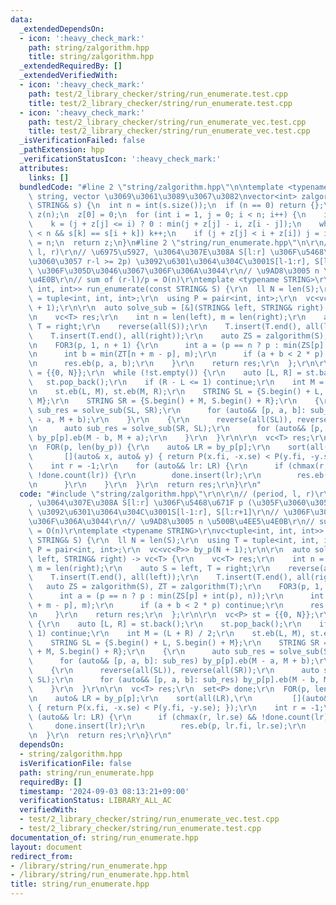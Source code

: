 ```yaml
---
data:
  _extendedDependsOn:
  - icon: ':heavy_check_mark:'
    path: string/zalgorithm.hpp
    title: string/zalgorithm.hpp
  _extendedRequiredBy: []
  _extendedVerifiedWith:
  - icon: ':heavy_check_mark:'
    path: test/2_library_checker/string/run_enumerate.test.cpp
    title: test/2_library_checker/string/run_enumerate.test.cpp
  - icon: ':heavy_check_mark:'
    path: test/2_library_checker/string/run_enumerate_vec.test.cpp
    title: test/2_library_checker/string/run_enumerate_vec.test.cpp
  _isVerificationFailed: false
  _pathExtension: hpp
  _verificationStatusIcon: ':heavy_check_mark:'
  attributes:
    links: []
  bundledCode: "#line 2 \"string/zalgorithm.hpp\"\n\ntemplate <typename STRING> //\
    \ string, vector \u3069\u3061\u3089\u3067\u3082\nvector<int> zalgorithm(const\
    \ STRING& s) {\n  int n = int(s.size());\n  if (n == 0) return {};\n  vector<int>\
    \ z(n);\n  z[0] = 0;\n  for (int i = 1, j = 0; i < n; i++) {\n    int& k = z[i];\n\
    \    k = (j + z[j] <= i) ? 0 : min(j + z[j] - i, z[i - j]);\n    while (i + k\
    \ < n && s[k] == s[i + k]) k++;\n    if (j + z[j] < i + z[i]) j = i;\n  }\n  z[0]\
    \ = n;\n  return z;\n}\n#line 2 \"string/run_enumerate.hpp\"\n\r\n// (period,\
    \ l, r)\r\n// \u6975\u5927, \u3064\u307E\u308A S[l:r] \u306F\u5468\u671F p (\u305F\
    \u3060\u3057 r-l >= 2p) \u3092\u6301\u3064\u304C\u3001S[l-1:r], S[l:r+1]\r\n//\
    \ \u306F\u305D\u3046\u3067\u306F\u306A\u3044\r\n// \u9AD8\u3005 n \u500B\u4EE5\
    \u4E0B\r\n// sum of (r-l)/p = O(n)\r\ntemplate <typename STRING>\r\nvc<tuple<int,\
    \ int, int>> run_enumerate(const STRING& S) {\r\n  ll N = len(S);\r\n  using T\
    \ = tuple<int, int, int>;\r\n  using P = pair<int, int>;\r\n  vc<vc<P>> by_p(N\
    \ + 1);\r\n\r\n  auto solve_sub = [&](STRING& left, STRING& right) -> vc<T> {\r\
    \n    vc<T> res;\r\n    int n = len(left), m = len(right);\r\n    auto S = left,\
    \ T = right;\r\n    reverse(all(S));\r\n    T.insert(T.end(), all(left));\r\n\
    \    T.insert(T.end(), all(right));\r\n    auto ZS = zalgorithm(S), ZT = zalgorithm(T);\r\
    \n    FOR3(p, 1, n + 1) {\r\n      int a = (p == n ? p : min(ZS[p] + int(p), n));\r\
    \n      int b = min(ZT[n + m - p], m);\r\n      if (a + b < 2 * p) continue;\r\
    \n      res.eb(p, a, b);\r\n    }\r\n    return res;\r\n  };\r\n\r\n  vc<P> st\
    \ = {{0, N}};\r\n  while (!st.empty()) {\r\n    auto [L, R] = st.back();\r\n \
    \   st.pop_back();\r\n    if (R - L <= 1) continue;\r\n    int M = (L + R) / 2;\r\
    \n    st.eb(L, M), st.eb(M, R);\r\n    STRING SL = {S.begin() + L, S.begin() +\
    \ M};\r\n    STRING SR = {S.begin() + M, S.begin() + R};\r\n    {\r\n      auto\
    \ sub_res = solve_sub(SL, SR);\r\n      for (auto&& [p, a, b]: sub_res) by_p[p].eb(M\
    \ - a, M + b);\r\n    }\r\n    {\r\n      reverse(all(SL)), reverse(all(SR));\r\
    \n      auto sub_res = solve_sub(SR, SL);\r\n      for (auto&& [p, a, b]: sub_res)\
    \ by_p[p].eb(M - b, M + a);\r\n    }\r\n  }\r\n\r\n  vc<T> res;\r\n  set<P> done;\r\
    \n  FOR(p, len(by_p)) {\r\n    auto& LR = by_p[p];\r\n    sort(all(LR),\r\n  \
    \       [](auto& x, auto& y) { return P(x.fi, -x.se) < P(y.fi, -y.se); });\r\n\
    \    int r = -1;\r\n    for (auto&& lr: LR) {\r\n      if (chmax(r, lr.se) &&\
    \ !done.count(lr)) {\r\n        done.insert(lr);\r\n        res.eb(p, lr.fi, lr.se);\r\
    \n      }\r\n    }\r\n  }\r\n  return res;\r\n}\r\n"
  code: "#include \"string/zalgorithm.hpp\"\r\n\r\n// (period, l, r)\r\n// \u6975\u5927\
    , \u3064\u307E\u308A S[l:r] \u306F\u5468\u671F p (\u305F\u3060\u3057 r-l >= 2p)\
    \ \u3092\u6301\u3064\u304C\u3001S[l-1:r], S[l:r+1]\r\n// \u306F\u305D\u3046\u3067\
    \u306F\u306A\u3044\r\n// \u9AD8\u3005 n \u500B\u4EE5\u4E0B\r\n// sum of (r-l)/p\
    \ = O(n)\r\ntemplate <typename STRING>\r\nvc<tuple<int, int, int>> run_enumerate(const\
    \ STRING& S) {\r\n  ll N = len(S);\r\n  using T = tuple<int, int, int>;\r\n  using\
    \ P = pair<int, int>;\r\n  vc<vc<P>> by_p(N + 1);\r\n\r\n  auto solve_sub = [&](STRING&\
    \ left, STRING& right) -> vc<T> {\r\n    vc<T> res;\r\n    int n = len(left),\
    \ m = len(right);\r\n    auto S = left, T = right;\r\n    reverse(all(S));\r\n\
    \    T.insert(T.end(), all(left));\r\n    T.insert(T.end(), all(right));\r\n \
    \   auto ZS = zalgorithm(S), ZT = zalgorithm(T);\r\n    FOR3(p, 1, n + 1) {\r\n\
    \      int a = (p == n ? p : min(ZS[p] + int(p), n));\r\n      int b = min(ZT[n\
    \ + m - p], m);\r\n      if (a + b < 2 * p) continue;\r\n      res.eb(p, a, b);\r\
    \n    }\r\n    return res;\r\n  };\r\n\r\n  vc<P> st = {{0, N}};\r\n  while (!st.empty())\
    \ {\r\n    auto [L, R] = st.back();\r\n    st.pop_back();\r\n    if (R - L <=\
    \ 1) continue;\r\n    int M = (L + R) / 2;\r\n    st.eb(L, M), st.eb(M, R);\r\n\
    \    STRING SL = {S.begin() + L, S.begin() + M};\r\n    STRING SR = {S.begin()\
    \ + M, S.begin() + R};\r\n    {\r\n      auto sub_res = solve_sub(SL, SR);\r\n\
    \      for (auto&& [p, a, b]: sub_res) by_p[p].eb(M - a, M + b);\r\n    }\r\n\
    \    {\r\n      reverse(all(SL)), reverse(all(SR));\r\n      auto sub_res = solve_sub(SR,\
    \ SL);\r\n      for (auto&& [p, a, b]: sub_res) by_p[p].eb(M - b, M + a);\r\n\
    \    }\r\n  }\r\n\r\n  vc<T> res;\r\n  set<P> done;\r\n  FOR(p, len(by_p)) {\r\
    \n    auto& LR = by_p[p];\r\n    sort(all(LR),\r\n         [](auto& x, auto& y)\
    \ { return P(x.fi, -x.se) < P(y.fi, -y.se); });\r\n    int r = -1;\r\n    for\
    \ (auto&& lr: LR) {\r\n      if (chmax(r, lr.se) && !done.count(lr)) {\r\n   \
    \     done.insert(lr);\r\n        res.eb(p, lr.fi, lr.se);\r\n      }\r\n    }\r\
    \n  }\r\n  return res;\r\n}\r\n"
  dependsOn:
  - string/zalgorithm.hpp
  isVerificationFile: false
  path: string/run_enumerate.hpp
  requiredBy: []
  timestamp: '2024-09-03 08:13:21+09:00'
  verificationStatus: LIBRARY_ALL_AC
  verifiedWith:
  - test/2_library_checker/string/run_enumerate_vec.test.cpp
  - test/2_library_checker/string/run_enumerate.test.cpp
documentation_of: string/run_enumerate.hpp
layout: document
redirect_from:
- /library/string/run_enumerate.hpp
- /library/string/run_enumerate.hpp.html
title: string/run_enumerate.hpp
---
```

